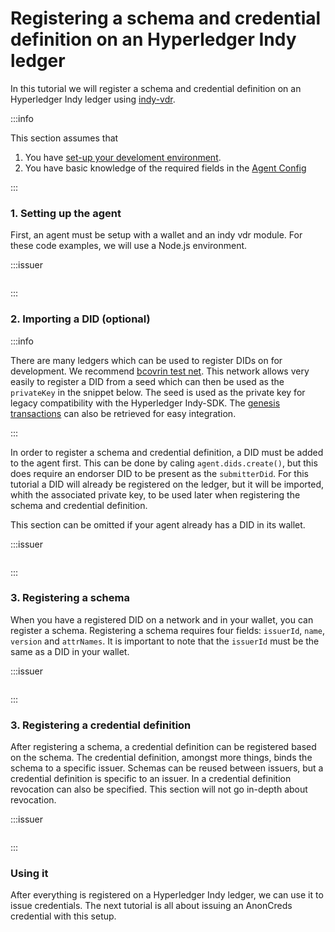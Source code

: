 # Registering a schema and credential definition on an Hyperledger Indy ledger

In this tutorial we will register a schema and credential definition on an Hyperledger Indy ledger using [indy-vdr](https://github.com/hyperledger/indy-vdr).

:::info

This section assumes that

1. You have [set-up your develoment environment](../getting-started).
1. You have basic knowledge of the required fields in the [Agent Config](./agent-config)

:::

### 1. Setting up the agent

First, an agent must be setup with a wallet and an indy vdr module. For these code examples, we will use a Node.js environment.

:::issuer

```typescript showLineNumbers register-schema-and-cred-def.ts section-1

```

:::

### 2. Importing a DID (optional)


:::info

There are many ledgers which can be used to register DIDs on for development. We recommend [bcovrin test net](http://test.bcovrin.vonx.io/). This network allows very easily to register a DID from a seed which can then be used as the `privateKey` in the snippet below. The seed is used as the private key for legacy compatibility with the Hyperledger Indy-SDK. The [genesis transactions](http://test.bcovrin.vonx.io/genesis) can also be retrieved for easy integration.

:::

In order to register a schema and credential definition, a DID must be added to the agent first. This can be done by caling `agent.dids.create()`, but this does require an endorser DID to be present as the `submitterDid`. For this tutorial a DID will already be registered on the ledger, but it will be imported, whith the associated private key, to be used later when registering the schema and credential definition.

This section can be omitted if your agent already has a DID in its wallet.

:::issuer

```typescript showLineNumbers register-schema-and-cred-def.ts section-2

```

:::

### 3. Registering a schema

When you have a registered DID on a network and in your wallet, you can register a schema. Registering a schema requires four fields: `issuerId`, `name`, `version` and `attrNames`. It is important to note that the `issuerId` must be the same as a DID in your wallet.

:::issuer

```typescript showLineNumbers register-schema-and-cred-def.ts section-3

```

:::

### 3. Registering a credential definition

After registering a schema, a credential definition can be registered based on the schema. The credential definition, amongst more things, binds the schema to a specific issuer. Schemas can be reused between issuers, but a credential definition is specific to an issuer. In a credential definition revocation can also be specified. This section will not go in-depth about revocation.

:::issuer

```typescript showLineNumbers register-schema-and-cred-def.ts section-4

```

:::

### Using it

After everything is registered on a Hyperledger Indy ledger, we can use it to issue credentials. The next tutorial is all about issuing an AnonCreds credential with this setup.

